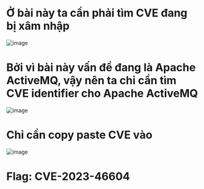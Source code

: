 # Ở bài này ta cần phải tìm CVE đang bị xâm nhập

![image](https://github.com/anhshidou/EHCCTFTraining/assets/120787381/2a446500-5e07-467a-9bbe-3f48418a9899)

# Bởi vì bài này vấn đề đang là Apache ActiveMQ, vậy nên ta chỉ cần tìm CVE identifier cho Apache ActiveMQ

![image](https://github.com/anhshidou/EHCCTFTraining/assets/120787381/9ecc0966-447d-4cfb-8941-e9dcff4509fe)

# Chỉ cần copy paste CVE vào

![image](https://github.com/anhshidou/EHCCTFTraining/assets/120787381/e5063329-535c-45ec-84a6-1d36ca20922c)

# Flag: CVE-2023-46604
